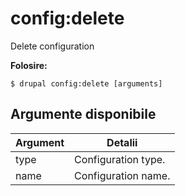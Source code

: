 # config:delete
Delete configuration

**Folosire:**
```
$ drupal config:delete [arguments]
```

## Argumente disponibile
Argument | Detalii
---------|-------------
type | Configuration type.
name | Configuration name.
